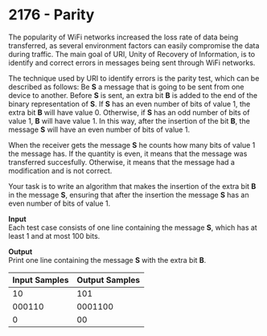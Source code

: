 # 2176 - Parity

The popularity of WiFi networks increased the loss rate of data being transferred, as several environment factors can easily compromise the data during traffic. The main goal of URI, Unity of Recovery of Information, is to identify and correct errors in messages being sent through WiFi networks.

The technique used by URI to identify errors is the parity test, which can be described as follows: Be **S** a message that is going to be sent from one device to another. Before **S** is sent, an extra bit **B** is added to the end of the binary representation of **S**. If **S** has an even number of bits of value 1, the extra bit **B** will have value 0. Otherwise, if **S** has an odd number of bits of value 1, **B** will have value 1. In this way, after the insertion of the bit **B**, the message **S** will have an even number of bits of value 1.

When the receiver gets the message **S** he counts how many bits of value 1 the message has. If the quantity is even, it means that the message was transferred succesfully. Otherwise, it means that the message had a modification and is not correct.

Your task is to write an algorithm that makes the insertion of the extra bit **B** in the message **S**, ensuring that after the insertion the message **S** has an even number of bits of value 1.

**Input**<br>
Each test case consists of one line containing the message **S**, which has at least 1 and at most 100 bits.

**Output**<br>
Print one line containing the message **S** with the extra bit **B**.

|Input Samples | Output Samples |
|:-------------|:---------------|
| 10           | 101            |
| 000110       | 0001100        |
| 0            | 00             |